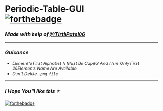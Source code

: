 # Periodic-Table-GUI <br>[![forthebadge ](https://forthebadge.com/images/badges/made-with-python.svg)](https://forthebadge.com)
### *Made with help of [@TirthPatel06](https://github.com/TirthPatel06)*
- - -
### *Guidance*
- *Element's First Alphabet Is Must Be Capital And Here Only First 20Elements Name Are Available*
- *Don't Delete `.png file`*
- - -
### *I Hope You'll like this :star:*
[![forthebadge](https://forthebadge.com/images/badges/built-with-love.svg)](https://forthebadge.com)
